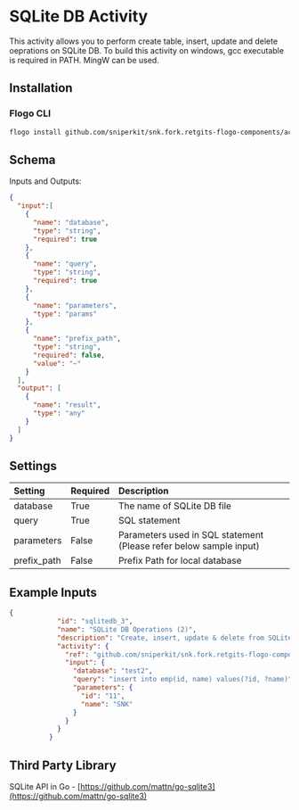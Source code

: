 # SQLite DB Activity
This activity allows you to perform create table, insert, update and delete oeprations on SQLite DB.
To build this activity on windows, gcc executable is required in PATH. MingW can be used.

## Installation

### Flogo CLI
```bash
flogo install github.com/sniperkit/snk.fork.retgits-flogo-components/activity/storage/rmdb/sqlitedb
```

## Schema
Inputs and Outputs:

```json
{
  "input":[
    {
      "name": "database",
      "type": "string",
      "required": true
    },
    {
      "name": "query",
      "type": "string",
      "required": true
    },
    {
      "name": "parameters",
      "type": "params"
    },
    {
      "name": "prefix_path",
      "type": "string",
      "required": false,
      "value": "~"
    }
  ],
  "output": [
    {
      "name": "result",
      "type": "any"
    }
  ]
}
```

## Settings
| Setting     | Required | Description |
|:------------|:---------|:------------|
| database  | True     | The name of SQLite DB file |
| query       | True     | SQL statement |
| parameters     | False     | Parameters used in SQL statement (Please refer below sample input)|
| prefix_path     | False     | Prefix Path for local database|

## Example Inputs
```json
{
            "id": "sqlitedb_3",
            "name": "SQLite DB Operations (2)",
            "description": "Create, insert, update & delete from SQLite DB",
            "activity": {
              "ref": "github.com/sniperkit/snk.fork.retgits-flogo-components/activity/storage/rmdb/sqlite3",
              "input": {
                "database": "test2",
                "query": "insert into emp(id, name) values(?id, ?name)",
                "parameters": {
                  "id": "11",
                  "name": "SNK"
                }
              }
            }
          }
```

## Third Party Library
SQLite API in Go - [https://github.com/mattn/go-sqlite3](https://github.com/mattn/go-sqlite3)
